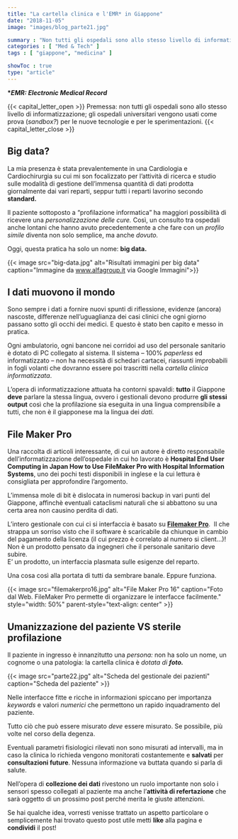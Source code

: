 ```yaml
---
title: "La cartella clinica e l'EMR* in Giappone"
date: "2018-11-05"
image: "images/blog_parte21.jpg"

summary : "Non tutti gli ospedali sono allo stesso livello di informatizzazione; gli ospedali universitari vengono usati come prova (sandbox?) per le nuove tecnologie e per le sperimentazioni."
categories : [ "Med & Tech" ]
tags : [ "giappone", "medicina" ]

showToc : true
type: "article"
---
```


**\*_EMR: Electronic Medical Record_**

{{< capital_letter_open >}}
Premessa: non tutti gli ospedali sono allo stesso livello di informatizzazione; gli ospedali universitari vengono usati come prova (_sandbox?_) per le nuove tecnologie e per le sperimentazioni.
{{< capital_letter_close >}}

## Big data?

La mia presenza è stata prevalentemente in una Cardiologia e Cardiochirurgia su cui mi son focalizzato per l’attività di ricerca e studio sulle modalità di gestione dell’immensa quantità di dati prodotta giornalmente dai vari reparti, seppur tutti i reparti lavorino secondo **standard.**

Il paziente sottoposto a “profilazione informatica” ha maggiori possibilità di ricevere una _personalizzazione delle cure._ Così, un consulto tra ospedali anche lontani che hanno avuto precedentemente a che fare con un _profilo simile_ diventa non solo semplice, ma anche _dovuto._

Oggi, questa pratica ha solo un nome: **big data.**

{{< image src="big-data.jpg" alt="Risultati immagini per big data" caption="Immagine da www.alfagroup.it via Google Immagini">}}

## I dati muovono il mondo

Sono sempre i dati a fornire nuovi spunti di riflessione, evidenze (ancora) nascoste, differenze nell’uguaglianza dei casi clinici che ogni giorno passano sotto gli occhi dei medici. E questo è stato ben capito e messo in pratica.

Ogni ambulatorio, ogni bancone nei corridoi ad uso del personale sanitario è dotato di PC collegato al sistema. Il sistema – 100% _paperless_ ed informatizzato – non ha necessità di schedari cartacei, riassunti improbabili in fogli volanti che dovranno essere poi trascritti nella _cartella clinica informatizzata_.

L’opera di informatizzazione attuata ha contorni spavaldi: **tutto** il Giappone **deve** parlare la stessa lingua, ovvero i gestionali devono produrre **gli stessi output** così che la profilazione sia eseguita in una lingua comprensibile a tutti, che non è il giapponese ma la lingua dei _dati._

## File Maker Pro

Una raccolta di articoli interessante, di cui un autore è diretto responsabile dell’informatizzazione dell’ospedale in cui ho lavorato è **Hospital End User Computing in Japan How to Use FileMaker Pro with Hospital Information Systems**, uno dei pochi testi disponibili in inglese e la cui lettura è consigliata per approfondire l’argomento.

L’immensa mole di bit è dislocata in numerosi backup in vari punti del Giappone, affinchè eventuali cataclismi naturali che si abbattono su una certa area non causino perdita di dati.

L’intero gestionale con cui ci si interfaccia è basato su [**Filemaker Pro**](https://www.filemaker.com/it/).  Il che strappa un sorriso visto che il software è scaricabile da chiunque in cambio del pagamento della licenza (il cui prezzo è correlato al numero si client...)!  
Non è un prodotto pensato da ingegneri che il personale sanitario deve subire.  
E’ un prodotto, un interfaccia plasmata sulle esigenze del reparto.

Una cosa così alla portata di tutti da sembrare banale. Eppure funziona.

{{< image src="filemakerpro16.jpg" alt="File Maker Pro 16" caption="Foto dal Web. FileMaker Pro permette di organizzare le interfacce facilmente." style="width: 50%" parent-style="text-align: center" >}}

## Umanizzazione del paziente VS sterile profilazione

Il paziente in ingresso è innanzitutto una _persona:_ non ha solo un nome, un cognome o una patologia: la cartella clinica è _dotata di **foto.**_

{{< image src="parte22.jpg" alt="Scheda del gestionale dei pazienti" caption="Scheda del paziente" >}}

Nelle interfacce fitte e ricche in informazioni spiccano per importanza _keywords_ e valori _numerici_ che permettono un rapido inquadramento del paziente.

Tutto ciò che può essere misurato _deve_ essere misurato. Se possibile, più volte nel corso della degenza.

Eventuali parametri fisiologici rilevati non sono misurati ad intervalli, ma in caso la clinica lo richieda vengono monitorati costantemente e **salvati** per **consultazioni future**. Nessuna informazione va buttata quando si parla di salute.

Nell’opera di **collezione dei dati** rivestono un ruolo importante non solo i sensori spesso collegati al paziente ma anche l’**attività di refertazione** che sarà oggetto di un prossimo post perché merita le giuste attenzioni.

Se hai qualche idea, vorresti venisse trattato un aspetto particolare o semplicemente hai trovato questo post utile metti **like** alla pagina e **condividi** il post!
